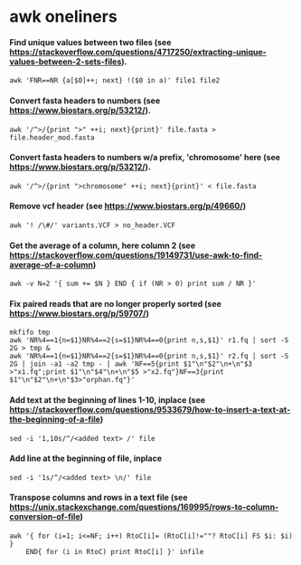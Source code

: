 # awk oneliners

#### Find unique values between two files (see https://stackoverflow.com/questions/4717250/extracting-unique-values-between-2-sets-files).

`awk 'FNR==NR {a[$0]++; next} !($0 in a)' file1 file2`


#### Convert fasta headers to numbers (see https://www.biostars.org/p/53212/).

`awk '/^>/{print ">" ++i; next}{print}' file.fasta > file.header_mod.fasta`

#### Convert fasta headers to numbers w/a prefix, 'chromosome' here (see https://www.biostars.org/p/53212/).

`awk '/^>/{print ">chromosome" ++i; next}{print}' < file.fasta`

#### Remove vcf header (see https://www.biostars.org/p/49660/)

`awk '! /\#/' variants.VCF > no_header.VCF`

#### Get the average of a column, here column 2 (see https://stackoverflow.com/questions/19149731/use-awk-to-find-average-of-a-column)
`awk -v N=2 '{ sum += $N } END { if (NR > 0) print sum / NR }'`

#### Fix paired reads that are no longer properly sorted (see https://www.biostars.org/p/59707/)
```
mkfifo tmp
awk 'NR%4==1{n=$1}NR%4==2{s=$1}NR%4==0{print n,s,$1}' r1.fq | sort -S 2G > tmp &
awk 'NR%4==1{n=$1}NR%4==2{s=$1}NR%4==0{print n,s,$1}' r2.fq | sort -S 2G | join -a1 -a2 tmp - | awk 'NF==5{print $1"\n"$2"\n+\n"$3 >"x1.fq";print $1"\n"$4"\n+\n"$5 >"x2.fq"}NF==3{print $1"\n"$2"\n+\n"$3>"orphan.fq"}'
```

#### Add text at the beginning of lines 1-10, inplace (see https://stackoverflow.com/questions/9533679/how-to-insert-a-text-at-the-beginning-of-a-file)
`sed -i '1,10s/^/<added text> /' file`

#### Add line at the beginning of file, inplace
`sed -i '1s/^/<added text> \n/' file`

#### Transpose columns and rows in a text file (see https://unix.stackexchange.com/questions/169995/rows-to-column-conversion-of-file)
```
awk '{ for (i=1; i<=NF; i++) RtoC[i]= (RtoC[i]!=""? RtoC[i] FS $i: $i) } 
    END{ for (i in RtoC) print RtoC[i] }' infile
```
